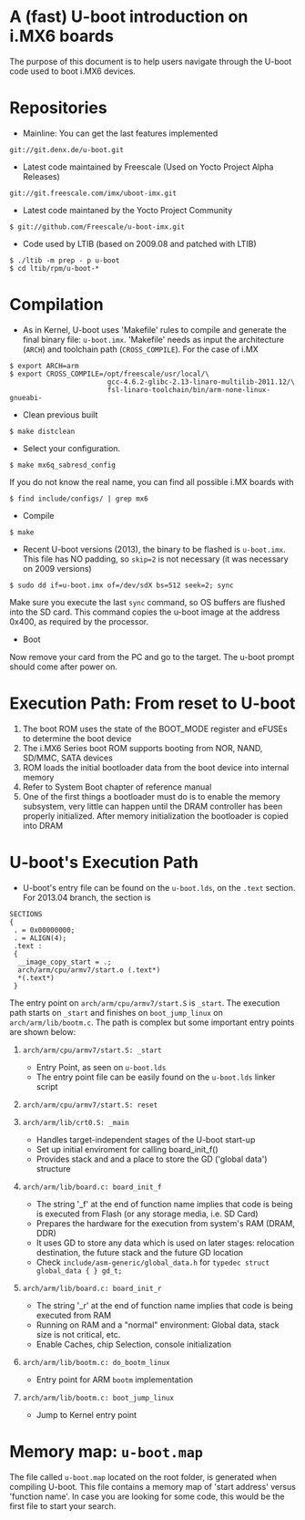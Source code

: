 # A (fast) U-boot introduction on i.MX6 boards

The purpose of this document is to help users navigate through the U-boot code used to boot i.MX6 devices.

# Repositories

* Mainline: You can get the last features implemented 

~~~~
git://git.denx.de/u-boot.git
~~~~

* Latest code maintained by Freescale (Used on Yocto Project Alpha Releases)

~~~~
git://git.freescale.com/imx/uboot-imx.git
~~~~

* Latest code maintaned by the Yocto Project Community 

~~~~
$ git://github.com/Freescale/u-boot-imx.git
~~~~

* Code used by LTIB (based on 2009.08 and patched with LTIB)

~~~~{.bash}
$ ./ltib -m prep - p u-boot
$ cd ltib/rpm/u-boot-*
~~~~

# Compilation

* As in Kernel, U-boot uses 'Makefile' rules to compile and generate the final binary file: `u-boot.imx`. 'Makefile'
needs as input the architecture (`ARCH`) and toolchain path (`CROSS_COMPILE`). For the case of i.MX


~~~~{.bash}
$ export ARCH=arm
$ export CROSS_COMPILE=/opt/freescale/usr/local/\
                        gcc-4.6.2-glibc-2.13-linaro-multilib-2011.12/\
                        fsl-linaro-toolchain/bin/arm-none-linux-gnueabi- 
~~~~

* Clean previous built

~~~~{.bash}
$ make distclean
~~~~

* Select your configuration. 

~~~~{.bash}
$ make mx6q_sabresd_config
~~~~

If you do not know the real name, you can find all possible i.MX boards with

~~~~{.bash}
$ find include/configs/ | grep mx6
~~~~

* Compile

~~~~{.bash}
$ make
~~~~

* Recent U-boot versions (2013), the binary to be flashed is `u-boot.imx`. This file has NO
padding, so `skip=2` is not necessary (it was necessary on 2009 versions)

~~~~{.bash}
$ sudo dd if=u-boot.imx of=/dev/sdX bs=512 seek=2; sync
~~~~

Make sure you execute the last `sync` command, so OS buffers are flushed into the SD card. This command copies 
the u-boot image at the address 0x400, as required by the processor.

* Boot

Now remove your card from the PC and go to the target. The u-boot prompt should come after power on.

# Execution Path: From reset to U-boot

1. The boot ROM uses the state of the BOOT_MODE register and eFUSEs to determine the boot device
1. The i.MX6 Series boot ROM supports booting from NOR, NAND, SD/MMC, SATA devices
1. ROM loads the initial bootloader data from the boot device into internal memory
1. Refer to System Boot chapter of reference manual
1. One of the first things a bootloader must do is to enable the memory subsystem, 
   very little can happen until the DRAM controller has been properly initialized. After memory 
   initialization the bootloader is copied into DRAM

# U-boot's Execution Path

* U-boot's entry file can be found on the `u-boot.lds`, on the `.text` section. For 2013.04 branch, the section is


~~~~
SECTIONS
{
 . = 0x00000000;
 . = ALIGN(4);
 .text :
 {
  __image_copy_start = .;
  arch/arm/cpu/armv7/start.o (.text*)
  *(.text*)
 }
~~~~

The entry point on `arch/arm/cpu/armv7/start.S` is `_start`. The execution path starts on `_start` and finishes on
`boot_jump_linux` on `arch/arm/lib/bootm.c`. The path is complex but some important entry points are shown below:

1. `arch/arm/cpu/armv7/start.S: _start`
    + Entry Point, as seen on `u-boot.lds`
    + The entry point file can be easily found on the `u-boot.lds` linker script

1. `arch/arm/cpu/armv7/start.S: reset`

1. `arch/arm/lib/crt0.S: _main`
    + Handles target-independent stages of the U-boot start-up
    + Set up initial enviroment for calling board_init_f()
    + Provides stack and and a place to store the GD ('global data') structure

1. `arch/arm/lib/board.c: board_init_f`
    + The string '_f' at the end of function name implies that code is being is 
    executed from Flash (or any storage media, i.e. SD Card)
    + Prepares the hardware for the execution from system's RAM (DRAM, DDR)
    + It uses GD to store any data which is used on later stages: relocation
    destination, the future stack and the future GD location
    + Check `include/asm-generic/global_data.h` for `typedec struct global_data { } gd_t;`

1. `arch/arm/lib/board.c: board_init_r`
    + The string '_r' at the end of function name implies that code is being executed from
    RAM
    + Running on RAM and a "normal" environment: Global data, stack size is not critical, etc.
    + Enable Caches, chip Selection, console initialization

1. `arch/arm/lib/bootm.c: do_bootm_linux`
    + Entry point for ARM `bootm` implementation

1. `arch/arm/lib/bootm.c: boot_jump_linux`
    + Jump to Kernel entry point


# Memory map: `u-boot.map`

The file called `u-boot.map` located on the root folder, is generated when compiling U-boot. 
This file contains a memory map of 'start address' versus 'function name'. In case you are looking for
some code, this would be the first file to start your search.
